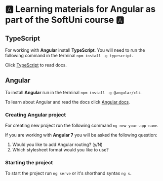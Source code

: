 # :a: Learning materials for Angular as part of the SoftUni course :a:

## TypeScript
For working with **Angular** install **TypeScript**. You will need to run the following command in the terminal `npm install -g typescript`.

Click [TypeScript](https://www.typescriptlang.org/docs/home.html) to read docs.

## Angular
To install **Angular** run in the terminal `npm install -g @angular/cli`. 

To learn about Angular and read the docs click [Angular docs](https://angular.io/docs).

### Creating Angular project
For creating new project run the following command `ng new your-app-name`.

If you are working with **Angular 7** you will be asked the following question:
1. Would you like to add Angular routing? (y/N)
1. Which stylesheet format would you like to use?

### Starting the project
To start the project run `ng serve` or it's shorthand syntax `ng s`.
